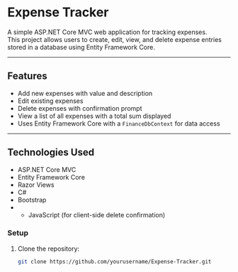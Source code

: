 # Expense Tracker

A simple ASP.NET Core MVC web application for tracking expenses.  
This project allows users to create, edit, view, and delete expense entries stored in a database using Entity Framework Core.

---

## Features

- Add new expenses with value and description
- Edit existing expenses
- Delete expenses with confirmation prompt
- View a list of all expenses with a total sum displayed
- Uses Entity Framework Core with a `FinanceDbContext` for data access

---

## Technologies Used

- ASP.NET Core MVC
- Entity Framework Core
- Razor Views
- C#
- Bootstrap
- - JavaScript (for client-side delete confirmation)

### Setup

1. Clone the repository:
   ```bash
   git clone https://github.com/yourusername/Expense-Tracker.git
